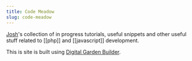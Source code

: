 ```yaml
---
title: Code Meadow
slug: code-meadow
---
```


[Josh](https://joshpress.net)'s collection of in progress tutorials, useful snippets and other useful stuff related to [[php]] and [[javascript]] development.

This is site is built using [Digital Garden Builder](https://digitalgardenbuilder.app/).
